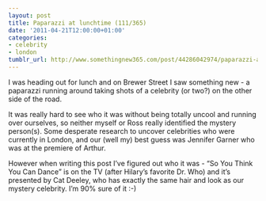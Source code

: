 ```yaml
---
layout: post
title: Paparazzi at lunchtime (111/365)
date: '2011-04-21T12:00:00+01:00'
categories:
- celebrity
- london
tumblr_url: http://www.somethingnew365.com/post/44286042974/paparazzi-at-lunchtime-111365
---
```

I was heading out for lunch and on Brewer Street I saw something new - a paparazzi running around taking shots of a celebrity (or two?) on the other side of the road.

It was really hard to see who it was without being totally uncool and running over ourselves, so neither myself or Ross really identified the mystery person(s). Some desperate research to uncover celebrities who were currently in London, and our (well my) best guess was Jennifer Garner who was at the premiere of Arthur.

However when writing this post I’ve figured out who it was - “So You Think You Can Dance” is on the TV (after Hilary’s favorite Dr. Who) and it’s presented by Cat Deeley, who has exactly the same hair and look as our mystery celebrity. I’m 90% sure of it :-)
